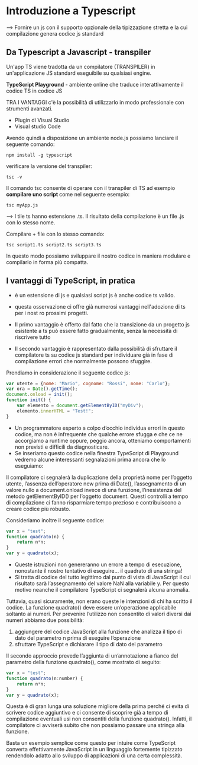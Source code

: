# Introduzione a Typescript 

--> Fornire un js con il supporto opzionale della tipizzazione stretta e la cui compilazione genera codice js standard

## Da Typescript a Javascript - transpiler
Un'app TS viene tradotta da un compilatore (TRANSPILER) in un'applicazione JS standard eseguibile su qualsiasi engine. 

<b>TypeScript Playground</b> - ambiente online che traduce interattivamente il codice TS in codice JS

TRA I VANTAGGI c'è la possibilità di utilizzarlo in modo professionale con strumenti avanzati. 
+ Plugin di Visual Studio 
+ Visual studio Code

Avendo quindi a disposizione un ambiente node.js possiamo lanciare il seguente comando: 
```
npm install -g typescript
```

verificare la versione del transpiler:
```
tsc -v
```

Il comando tsc consente di operare con il transpiler di TS ad esempio <b> compilare uno script </b> come nel seguente esempio: 
```
tsc myApp.js
```

--> I tile ts hanno estensione .ts. Il risultato della compilazione è un file .js con lo stesso nome.

Compilare + file con lo stesso comando:
```
tsc script1.ts script2.ts script3.ts
```

In questo modo possiamo sviluppare il nostro codice in maniera modulare e compilarlo in forma più compatta.

## I vantaggi di TypeScript, in pratica
+ è un estensione di js e qualsiasi script js è anche codice ts valido.
+ questa osservazione ci offre già numerosi vantaggi nell'adozione di ts per i nost ro prossimi progetti.

+ Il primo vantaggio è offerto dal fatto che la transizione da un progetto js esistente a ts può essere fatto gradualmente, senza la necessità di riscrivere tutto
+ Il secondo vantaggio è rappresentato dalla possibilità di sfruttare il compilatore ts su codice js standard per individuare già in fase di compilazione errori che normalmente possono sfuggire. 

Prendiamo in considerazione il seguente codice js:
``` js
var utente = {nome: "Mario", cognome: "Rossi", nome: "Carlo"};
var ora = Date().getTime();
document.onload = init();
function init() {
	var elemento = document.getElementByID("myDiv");
	elemento.innerHTML = "Test!";
}
```

+ Un programmatore esperto a colpo d’occhio individua errori in questo codice, ma non è infrequente che qualche errore sfugga e che ce ne accorgiamo a runtime oppure, peggio ancora, otteniamo comportamenti non previsti e difficili da diagnosticare.
+ Se inseriamo questo codice nella finestra TypeScript di Playground vedremo alcune interessanti segnalazioni prima ancora che lo eseguiamo:

Il compilatore ci segnalerà la duplicazione della proprietà nome per l’oggetto utente, l’assenza dell’operatore new prima di Date(), l’assegnamento di un valore nullo a document.onload invece di una funzione, l’inesistenza del metodo getElementByID() per l’oggetto document. Questi controlli a tempo di compilazione ci fanno risparmiare tempo prezioso e contribuiscono a creare codice più robusto.

Consideriamo inoltre il seguente codice:
``` js
var x = "test";
function quadrato(n) {
	return n*n;
}
var y = quadrato(x);
```

+ Queste istruzioni non genereranno un errore a tempo di esecuzione, nonostante il nostro tentativo di eseguire… il quadrato di una stringa!
+ Si tratta di codice del tutto legittimo dal punto di vista di JavaScript il cui risultato sarà l’assegnamento del valore NaN alla variabile y. Per questo motivo neanche il compilatore TypeScript ci segnalerà alcuna anomalia.

Tuttavia, quasi sicuramente, non erano queste le intenzioni di chi ha scritto il codice. La funzione quadrato() deve essere un’operazione applicabile soltanto ai numeri. Per prevenire l’utilizzo non consentito di valori diversi dai numeri abbiamo due possibilità:
1. aggiungere del codice JavaScript alla funzione che analizza il tipo di dato del parametro n prima di eseguire l’operazione
2. sfruttare TypeScript e dichiarare il tipo di dato del parametro

Il secondo approccio prevede l’aggiunta di un’annotazione a fianco del parametro della funzione quadrato(), come mostrato di seguito:

``` js
var x = "test";
function quadrato(n:number) {
	return n*n;
}
var y = quadrato(x);
```

Questa è di gran lunga una soluzione migliore della prima perché ci evita di scrivere codice aggiuntivo e ci consente di scoprire già a tempo di compilazione eventuali usi non consentiti della funzione quadrato(). Infatti, il compilatore ci avviserà subito che non possiamo passare una stringa alla funzione.

Basta un esempio semplice come questo per intuire come TypeScript converta effettivamente JavaScript in un linguaggio fortemente tipizzato rendendolo adatto allo sviluppo di applicazioni di una certa complessità.
